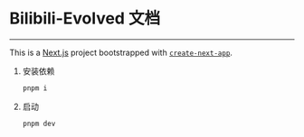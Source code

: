 # Bilibili-Evolved 文档

---

This is a [Next.js](https://nextjs.org/) project bootstrapped with [`create-next-app`](https://github.com/vercel/next.js/tree/canary/packages/create-next-app).

1. 安装依赖

   ```bash
   pnpm i
   ```
2. 启动
   ```bash
   pnpm dev
   ```
